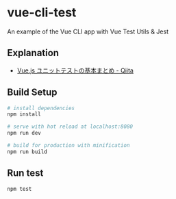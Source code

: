 # vue-cli-test

An example of the Vue CLI app with Vue Test Utils & Jest

## Explanation

* [Vue.js ユニットテストの基本まとめ - Qiita](https://qiita.com/kskinaba/items/d23259060e6e13b7353c)

## Build Setup

``` bash
# install dependencies
npm install

# serve with hot reload at localhost:8080
npm run dev

# build for production with minification
npm run build
```

## Run test

```
npm test
```